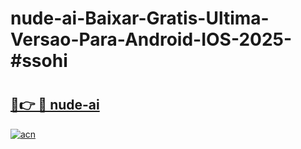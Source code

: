 # nude-ai-Baixar-Gratis-Ultima-Versao-Para-Android-IOS-2025-#ssohi

# <h2><a href="https://ainizakaria.my?title=nude-ai&ref=22M">🔗👉 🔴 nude-ai</a></h2>

[![acn](https://github.com/user-attachments/assets/0f9c940e-d8b0-45ae-aac7-cd30a18b3e1c)](https://ainizakaria.my?title=nude-ai&ref=22M)

